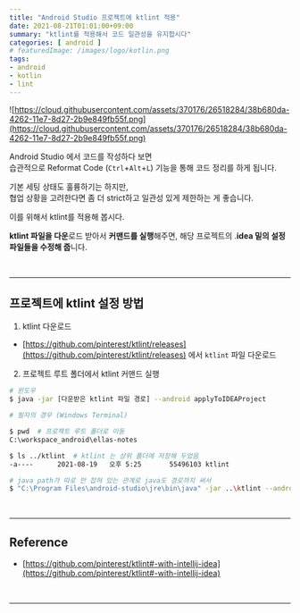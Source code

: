 ```yaml
---
title: "Android Studio 프로젝트에 ktlint 적용"
date: 2021-08-21T01:01:00+09:00
summary: "ktlint를 적용해서 코드 일관성을 유지합시다"
categories: [ android ]
# featuredImage: /images/logo/kotlin.png
tags:
- android
- kotlin
- lint
---
```


![https://cloud.githubusercontent.com/assets/370176/26518284/38b680da-4262-11e7-8d27-2b9e849fb55f.png](https://cloud.githubusercontent.com/assets/370176/26518284/38b680da-4262-11e7-8d27-2b9e849fb55f.png)

Android Studio 에서 코드를 작성하다 보면  
습관적으로 Reformat Code (`Ctrl`+`Alt`+`L`) 기능을 통해 코드 정리를 하게 됩니다.

기본 세팅 상태도 훌륭하기는 하지만,  
협업 상황을 고려한다면 좀 더 strict하고 일관성 있게 제한하는 게 좋습니다.

이를 위해서 ktlint를 적용해 봅시다.

**ktlint 파일을 다운**로드 받아서 **커맨드를 실행**해주면, 해당 프로젝트의 .**idea 밑의 설정 파일들을 수정해 줍**니다.

<br/>

---

## 프로젝트에 ktlint 설정 방법

1. ktlint 다운로드
  - [https://github.com/pinterest/ktlint/releases](https://github.com/pinterest/ktlint/releases) 에서 `ktlint` 파일 다운로드
2. 프로젝트 루트 폴더에서 ktlint 커맨드 실행

```bash
# 윈도우
$ java -jar [다운받은 ktlint 파일 경로] --android applyToIDEAProject
```

```bash
# 필자의 경우 (Windows Terminal)

$ pwd  # 프로젝트 루트 폴더로 이동
C:\workspace_android\ellas-notes

$ ls ../ktlint  # ktlint 는 상위 폴더에 저장해 두었음
-a----      2021-08-19   오후 5:25       55496103 ktlint

# java path가 따로 안 잡혀 있는 관계로 java도 경로까지 써서
$ "C:\Program Files\android-studio\jre\bin\java" -jar ..\ktlint --android applyToIDEAProject
```

<br/>

---

## Reference

- [https://github.com/pinterest/ktlint#-with-intellij-idea](https://github.com/pinterest/ktlint#-with-intellij-idea)

<br/>

---
